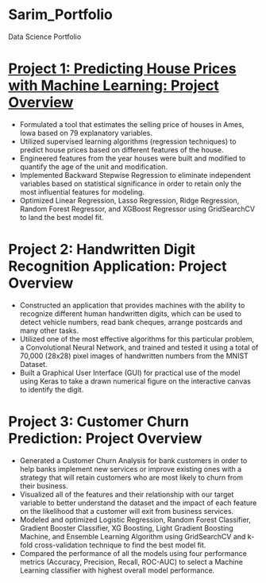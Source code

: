 # Sarim_Portfolio
Data Science Portfolio

# [Project 1: Predicting House Prices with Machine Learning: Project Overview](https://github.com/szubaira/House_Price_Prediction_Project)
- Formulated a tool that estimates the selling price of houses in Ames, Iowa based on 79 explanatory variables.
- Utilized supervised learning algorithms (regression techniques) to predict house prices based on different features of the house. 
- Engineered features from the year houses were built and modified to quantify the age of the unit and modification.
- Implemented Backward Stepwise Regression to eliminate independent variables based on statistical significance in order to retain only the most influential features for modeling. 
- Optimized Linear Regression, Lasso Regression, Ridge Regression, Random Forest Regressor, and XGBoost Regressor using GridSearchCV to land the best model fit.

# Project 2: Handwritten Digit Recognition Application: Project Overview
- Constructed an application that provides machines with the ability to recognize different human handwritten digits, which can be used to detect vehicle numbers, read bank cheques, arrange postcards and many other tasks.
- Utilized one of the most effective algorithms for this particular problem, a Convolutional Neural Network, and trained and tested it using a total of 70,000 (28x28) pixel images of handwritten numbers from the MNIST Dataset.
- Built a Graphical User Interface (GUI) for practical use of the model using Keras to take a drawn numerical figure on the interactive canvas to identify the digit. 

# Project 3: Customer Churn Prediction: Project Overview
- Generated a Customer Churn Analysis for bank customers in order to help banks implement new services or improve existing ones with a strategy that will retain customers who are most likely to churn from their business. 
- Visualized all of the features and their relationship with our target variable to better understand the dataset and the impact of each feature on the likelihood that a customer will exit from business services. 
- Modeled and optimized Logistic Regression, Random Forest Classifier, Gradient Booster Classifier, XG Boosting, Light Gradient Boosting Machine, and Ensemble Learning Algorithm using GridSearchCV and k-fold cross-validation technique to find the best model fit. 
- Compared the performance of all the models using four performance metrics (Accuracy, Precision, Recall, ROC-AUC) to select a Machine Learning classifier with highest overall model performance. 
